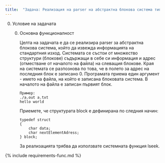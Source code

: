 ```yaml
---
title:  "Задача: Реализация на parser на абстрактна блокова система тип свързан списък"
---
```

0. Условие на задачата

   0. Основна функционалност

      Целта на задачата е да се реализира parser за абстрактна блокова система, който да извежда информацията на стандартния изход. Системата се състои от множество структури (блокове) съдържащи в себе си информация и адрес (отместване от началото на файла) на слеващия блокове. Края на системата се разпознова по това, че в полето за адрес на последния блок е записано 0. 
      Програмата приема един аргумент - името на файла, на който е записана блоковата система. В началото на файла е записан първият блок.
      ```
      Пример:
      ./a.out a.txt
      hello world
      ```
      Приемете, че структурата block е дефинирана по следния начин:
      ```
      typedef struct
      {
          char data;
          char nextElementAdress;
      } block;
      ```
      За реализацията трябва да използвате системната функция lseek.

{% include requirements-func.md %}
